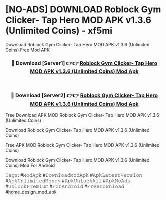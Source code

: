 # [NO-ADS] DOWNLOAD Roblock Gym Clicker- Tap Hero MOD APK v1.3.6 (Unlimited Coins) - xf5mi
Download Roblock Gym Clicker- Tap Hero MOD APK v1.3.6 (Unlimited Coins) Free Mod APK

<div align="center">
<h3>🔴 Download [Server1] 👉👉 <a href="https://apk-comot.site?title=Roblock_Gym_Clicker-_Tap_Hero_MOD_APK_v1.3.6_(Unlimited_Coins)">Roblock Gym Clicker- Tap Hero MOD APK v1.3.6 (Unlimited Coins) Mod Apk</a></h3><br>

<h3>🔴 Download [Server2] 👉👉 <a href="https://apk-comot.site?title=Roblock_Gym_Clicker-_Tap_Hero_MOD_APK_v1.3.6_(Unlimited_Coins)">Roblock Gym Clicker- Tap Hero MOD APK v1.3.6 (Unlimited Coins) Mod Apk</a></h3>
</div>


Free Download APK MOD Roblock Gym Clicker- Tap Hero MOD APK v1.3.6 (Unlimited Coins)

Download Roblock Gym Clicker- Tap Hero MOD APK v1.3.6 (Unlimited Coins) 

Free APK MOD Roblock Gym Clicker- Tap Hero MOD APK v1.3.6 (Unlimited Coins) 

Download Roblock Gym Clicker- Tap Hero MOD APK v1.3.6 (Unlimited Coins) Mod For Android

𝚃𝚊𝚐𝚜: #𝙼𝚘𝚍𝙰𝚙𝚔 #𝙳𝚘𝚠𝚗𝚕𝚘𝚊𝚍𝙼𝚘𝚍𝙰𝚙𝚔 #𝙰𝚙𝚔𝙻𝚊𝚝𝚎𝚜𝚝𝚅𝚎𝚛𝚜𝚒𝚘𝚗 #𝙰𝚙𝚔𝚄𝚗𝚕𝚒𝚖𝚒𝚝𝚎𝚍𝙼𝚘𝚗𝚎𝚢 #𝙰𝚙𝚔𝚄𝚗𝚕𝚘𝚌𝚔𝙰𝚕𝚕 #𝙰𝚙𝚔𝙽𝚘𝙰𝚍𝚜 #𝚄𝚗𝚕𝚘𝚌𝚔𝙿𝚛𝚎𝚖𝚒𝚞𝚖 #𝙵𝚘𝚛𝙰𝚗𝚍𝚛𝚘𝚒𝚍 #𝙵𝚛𝚎𝚎𝙳𝚘𝚠𝚗𝚕𝚘𝚊𝚍 #home_design_mod_apk